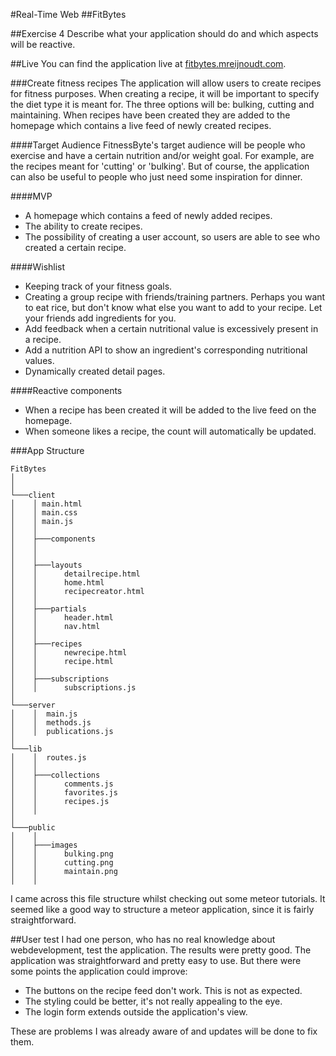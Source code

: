 
#Real-Time Web
##FitBytes

##Exercise 4
Describe what your application should do and which aspects will be reactive.

##Live
You can find the application live at [fitbytes.mreijnoudt.com](fitbytes.mreijnoudt.com).

###Create fitness recipes
The application will allow users to create recipes for fitness purposes. When creating a recipe, it will be important to specify the diet type it is meant for. The three options will be: bulking, cutting and maintaining. When recipes have been created they are added to the homepage which contains a live feed of newly created recipes.

####Target Audience
FitnessByte's target audience will be people who exercise and have a certain nutrition and/or weight goal. For example, are the recipes meant for 'cutting' or 'bulking'. But of course, the application can also be useful to people who just need some inspiration for dinner.

####MVP
- A homepage which contains a feed of newly added recipes.
- The ability to create recipes.
- The possibility of creating a user account, so users are able to see who created a certain recipe.

####Wishlist
- Keeping track of your fitness goals.
- Creating a group recipe with friends/training partners. Perhaps you want to eat rice, but don't know what else you want to add to your recipe. Let your friends add ingredients for you.
- Add feedback when a certain nutritional value is excessively present in a recipe.
- Add a nutrition API to show an ingredient's corresponding nutritional values.
- Dynamically created detail pages.

####Reactive components
- When a recipe has been created it will be added to the live feed on the homepage.
- When someone likes a recipe, the count will automatically be updated.

###App Structure
```
FitBytes
│
│
└───client
│    │ main.html
│    │ main.css
│    │ main.js
│    │
│    ├───components
│    │   
│    │  
│    ├───layouts  
│    │		detailrecipe.html
│    │		home.html
│    │		recipecreator.html
│    │
│    ├───partials
│    │		header.html
│    │		nav.html
│    │
│    ├───recipes
│    │		newrecipe.html
│    │		recipe.html
│    │
│    ├───subscriptions
│    │		subscriptions.js    
│       
└───server        
│    │  main.js
│    │  methods.js
│    │  publications.js 
│
└───lib        
│    │  routes.js
│    │  
│    ├───collections
│    │		comments.js
│    │		favorites.js
│    │		recipes.js
│    │		
│       
└───public
│    │  
│    ├───images
│    │		bulking.png
│    │		cutting.png
│    │		maintain.png
│    │	      
```
I came across this file structure whilst checking out some meteor tutorials. It seemed like a good way to structure a meteor application, since it is fairly straightforward.

##User test
I had one person, who has no real knowledge about webdevelopment, test the application. The results were pretty good. The application was straightforward and pretty easy to use. But there were some points the application could improve:

- The buttons on the recipe feed don't work. This is not as expected.
- The styling could be better, it's not really appealing to the eye.
- The login form extends outside the application's view.

These are problems I was already aware of and updates will be done to fix them.